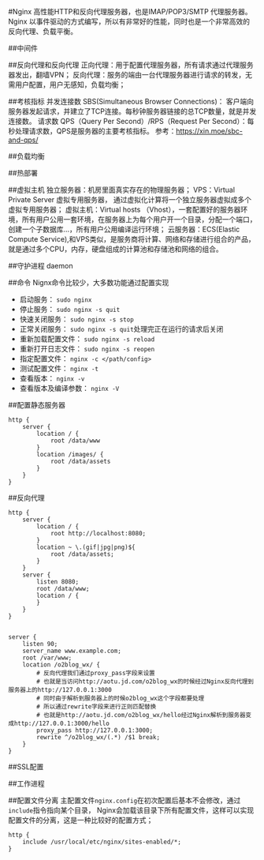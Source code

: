 #Nginx
高性能HTTP和反向代理服务器，也是IMAP/POP3/SMTP 代理服务器。
Nginx 以事件驱动的方式编写，所以有非常好的性能，同时也是一个非常高效的反向代理、负载平衡。

##中间件

##反向代理和反向代理
正向代理：用于配置代理服务器，所有请求通过代理服务器发出，翻墙VPN；
反向代理：服务的端由一台代理服务器进行请求的转发，无需用户配置，用户无感知，负载均衡；

##考核指标
并发连接数 SBS(Simultaneous Browser Connections)： 客户端向服务器发起请求，并建立了TCP连接。每秒钟服务器链接的总TCP数量，就是并发连接数。
请求数 QPS（Query Per Second）/RPS（Request Per Second）：每秒处理请求数，QPS是服务器的主要考核指标。
参考：https://xin.moe/sbc-and-qps/

##负载均衡

##热部署

##虚拟主机
独立服务器：机房里面真实存在的物理服务器；
VPS：Virtual Private Server 虚拟专用服务器， 通过虚拟化计算将一个独立服务器虚拟成多个虚拟专用服务器；
虚拟主机：Virtual  hosts （Vhost），一套配置好的服务器环境，所有用户公用一套环境，在服务器上为每个用户开一个目录，分配一个端口，创建一个子数据库...，所有用户公用编译运行环境；
云服务器：ECS(Elastic Compute Service),和VPS类似，是服务商将计算、网络和存储进行组合的产品，就是通过多个CPU，内存，硬盘组成的计算池和存储池和网络的组合。

##守护进程 daemon

##命令
Nignx命令比较少，大多数功能通过配置实现

+ 启动服务： `sudo nginx`
+ 停止服务： `sudo nginx -s quit`
+ 快速关闭服务： `sudo nginx -s stop`
+ 正常关闭服务： `sudo nginx -s quit`处理完正在运行的请求后关闭
+ 重新加载配置文件： `sudo nginx -s reload`
+ 重新打开日志文件： `sudo nginx -s reopen`
+ 指定配置文件： `nginx -c </path/config>`
+ 测试配置文件： `nginx -t`
+ 查看版本： `nginx -v`
+ 查看版本及编译参数： `nginx -V`


##配置静态服务器

    http {
        server {
            location / {
                root /data/www
            }
            location /images/ {
                root /data/assets
            }
        }
    }

##反向代理

    http {
        server {
            location / {
                root http://localhost:8080;
            }
            location ~ \.(gif|jpg|png)${
                root /data/assets;
            }
        }
        server {
            listen 8080;
            root /data/www;
            location / {
            }
        }
    }


    server {
        listen 90;
        server_name www.example.com;
        root /var/www;
        location /o2blog_wx/ {
            # 反向代理我们通过proxy_pass字段来设置
            # 也就是当访问http://aotu.jd.com/o2blog_wx的时候经过Nginx反向代理到服务器上的http://127.0.0.1:3000
            # 同时由于解析到服务器上的时候o2blog_wx这个字段都要处理
            # 所以通过rewrite字段来进行正则匹配替换
            # 也就是http://aotu.jd.com/o2blog_wx/hello经过Nginx解析到服务器变成http://127.0.0.1:3000/hello
            proxy_pass http://127.0.0.1:3000;
            rewrite ^/o2blog_wx/(.*) /$1 break;
        }
    }

##SSL配置

##工作进程

##配置文件分离
主配置文件`nginx.config`在初次配置后基本不会修改，通过`include`指令指向某个目录，
Nginx会加载该目录下所有配置文件，这样可以实现配置文件的分离，这是一种比较好的配置方式；

    http {
        include /usr/local/etc/nginx/sites-enabled/*;
    }

